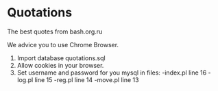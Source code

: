 Quotations
==========

The best quotes from bash.org.ru

We advice you to use Chrome Browser.
1. Import database quotations.sql
2. Allow cookies in your browser.
2. Set username and password for you mysql in files:
-index.pl line 16
-log.pl line 15
-reg.pl line 14
-move.pl line 13

